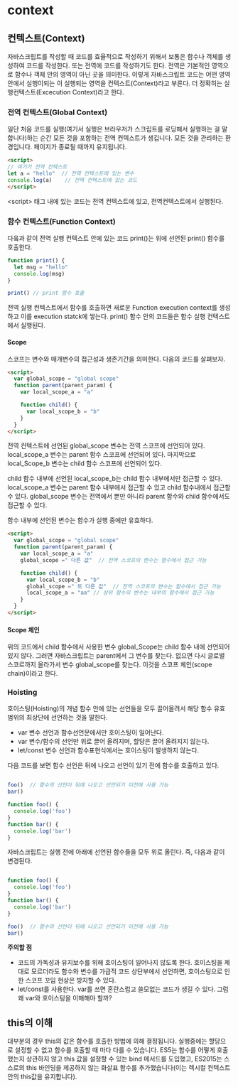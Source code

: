 # context

## 컨텍스트(Context)

자바스크립트를 작성할 때 코드를 효율적으로 작성하기 위해서 보통은 함수나 객체를 생성하여 코드를 작성한다. 또는 전역에 코드를 작성하기도 한다. 전역은 기본적인 영역으로 함수나 객체 안의 영역이 아닌 곳을 의미한다. 이렇게 자바스크립트 코드는 어떤 영역 안에서 실행이되는 이 실행되는 영역을 컨텍스트(Context)라고 부른다. 더 정확히는 실행컨텍스트(Excecution Context)라고 한다.

### 전역 컨텍스트(Global Context)

일단 처음 코드를 실행(여기서 실행은 브라우저가 스크립트를 로딩해서 실행하는 걸 말합니다)하는 순간 모든 것을 포함하는 전역 컨텍스트가 생깁니다. 모든 것을 관리하는 환경입니다. 페이지가 종료될 때까지 유지됩니다.

```html
<script>
// 여기가 전역 컨텍스트 
let a = "hello"  // 전역 컨텍스트에 있는 변수 
console.log(a)    // 전역 컨텍스트에 있는 코드
</script>
```

\<script> 태그 내에 있는 코드는 전역 컨텍스트에 있고, 전역컨텍스트에서 실행된다.

### 함수 컨텍스트(Function Context)

다읔과 같이 전역 실행 컨텍스트 안에 있는 코드 print()는 위에 선언된 print() 함수를 호출한다.

```javascript
function print() {
  let msg = "hello" 
  console.log(msg)
}

print() // print 함수 호출 
```

전역 실행 컨텍스트에서 함수를 호출하면 새로운 Function execution context를 생성하고 이를 execution statck에 쌓는다. print() 함수 안의 코드들은 함수 실행 컨텍스트에서 실행된다.

#### Scope

스코프는 변수와 매개변수의 접근성과 생존기간을 의미한다. 다음의 코드를 살펴보자.

```html
<script>
  var global_scope = "global scope"
  function parent(parent_param) {
    var local_scope_a = "a" 

    function child() {
      var local_scope_b = "b"
    }
  }
</script>
```

전역 컨텍스트에 선언된 global\_scope 변수는 전역 스코프에 선언되어 있다. local\_scope\_a 변수는 parent 함수 스코프에 선언되어 있다. 마지막으로 local\_Scope\_b 변수는 child 함수 스코프에 선언되어 있다.

child 함수 내부에 선언된 local\_scope\_b는 child 함수 내부에서만 접근할 수 있다. local\_scope\_a 변수는 parent 함수 내부에서 접근할 수 있고 child 함수내에서 접근할 수 있다. global\_scope 변수는 전역에서 뿐만 아니라 parent 함수와 child 함수에서도 접근할 수 있다.

함수 내부에 선언된 변수는 함수가 실행 중에만 유효하다.

```html
<script>
  var global_scope = "global scope"
  function parent(parent_param) {
    var local_scope_a = "a"  
    global_scope =" 다른 값"  // 전역 스코프의 변수는 함수에서 접근 가능 

    function child() {
      var local_scope_b = "b"
      global_scope =" 또 다른 값"  // 전역 스코프의 변수는 함수에서 접근 가능 
      local_scope_a = "aa" // 상위 함수의 변수는 내부의 함수에서 접근 가능
    }
  }
</script>
```

#### Scope 체인

위의 코드에서 child 함수에서 사용한 변수 global\_Scope는 child 함수 내에 선언되어 있지 않다. 그러면 자바스크립트는 parent에서 그 변수를 찾는다. 없으면 다시 글로벌 스코르까지 올라가서 변수 global\_scope를 찾는다. 이것을 스코프 체인(scope chain)이라고 한다.

### Hoisting

호이스팅(Hoisting)의 개념 함수 안에 있는 선언들을 모두 끌어올려서 해당 함수 유효 범위의 최상단에 선언하는 것을 말한다.

* var 변수 선언과 함수선언문에서만 호이스팅이 일어난다.
* var 변수/함수의 선언만 위로 끌어 올려지며, 할당은 끌어 올려지지 않는다.
* let/const 변수 선언과 함수표현식에서는 호이스팅이 발생하지 않는다.

다음 코드를 보면 함수 선언은 뒤에 나오고 선언이 있기 전에 함수를 호출하고 있다.

```javascript

foo()  // 함수의 선언이 뒤에 나오고 선언되기 이전에 사용 가능 
bar()

function foo() {
  console.log('foo')
}
function bar() {
  console.log('bar')
}
```

자바스크립트는 실행 전에 아래에 선언된 함수들을 모두 위로 올린다. 즉, 다음과 같이 변경된다.

```javascript

function foo() {
  console.log('foo')
}
function bar() {
  console.log('bar')
}

foo()  // 함수의 선언이 뒤에 나오고 선언되기 이전에 사용 가능 
bar()
```

**주의할 점**

* 코드의 가독성과 유지보수를 위해 호이스팅이 일어나지 않도록 한다. 호이스팅을 제대로 모르더라도 함수와 변수를 가급적 코드 상단부에서 선언하면, 호이스팅으로 인한 스코프 꼬임 현상은 방지할 수 있다.
* let/const를 사용한다. var를 쓰면 혼란스럽고 쓸모없는 코드가 생길 수 있다. 그럼 왜 var와 호이스팅을 이해해야 할까?

## this의 이해

대부분의 경우 this의 값은 함수를 호출한 방법에 의해 결정됩니다. 실행중에는 할당으로 설정할 수 없고 함수를 호출할 때 마다 다를 수 있습니다. ES5는 함수를 어떻게 호출했는지 상관하지 않고 this 값을 설정할 수 있는 bind 메서드를 도입했고, ES2015는 스스로의 this 바인딩을 제공하지 않는 화살표 함수를 추가했습니다(이는 렉시컬 컨텍스트안의 this값을 유지합니다).
